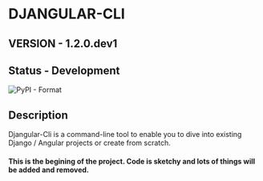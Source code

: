 # DJANGULAR-CLI
##
## VERSION - 1.2.0.dev1
## Status - Development
![PyPI - Format](https://img.shields.io/pypi/format/djangular-cli)

## Description
Djangular-Cli is a command-line tool to enable you to dive into existing Django / Angular projects or create from scratch.


#### This is the begining of the project.  Code is sketchy and lots of things will be added and removed.
